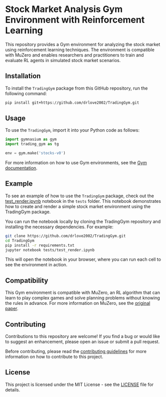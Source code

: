 # Stock Market Analysis Gym Environment with Reinforcement Learning

This repository provides a Gym environment for analyzing the stock market using reinforcement learning techniques. The environment is compatible with MuZero and enables researchers and practitioners to train and evaluate RL agents in simulated stock market scenarios.

## Installation
To install the `TradingGym` package from this GitHub repository, run the following command:
```bash
pip install git+https://github.com/drlove2002/TradingGym.git
```

## Usage
To use the `TradingGym`, import it into your Python code as follows:
```python
import gymnasium as gym
import trading_gym as tg

env = gym.make('stocks-v0')
```

For more information on how to use Gym environments, see the [Gym documentation](https://www.gymlibrary.dev/).

## Example
To see an example of how to use the `TradingGym` package, check out the [test_render.ipynb](https://github.com/drlove2002/TradingGym/blob/master/tests/test_render.ipynb) notebook in the `tests` folder. This notebook demonstrates how to create and render a simple stock market environment using the TradingGym package.

You can run the notebook locally by cloning the TradingGym repository and installing the necessary dependencies. For example:
```bash
git clone https://github.com/drlove2002/TradingGym.git
cd TradingGym
pip install -r requirements.txt
jupyter notebook tests/test_render.ipynb
```
This will open the notebook in your browser, where you can run each cell to see the environment in action.

## Compatibility
This Gym environment is compatible with MuZero, an RL algorithm that can learn to play complex games and solve planning problems without knowing the rules in advance. For more information on MuZero, see the [original paper](https://arxiv.org/abs/1911.08265).

## Contributing
Contributions to this repository are welcome! If you find a bug or would like to suggest an enhancement, please open an issue or submit a pull request.

Before contributing, please read the [contributing guidelines](CONTRIBUTING.md) for more information on how to contribute to this project.


## License
This project is licensed under the MIT License - see the [LICENSE](LICENSE) file for details.
